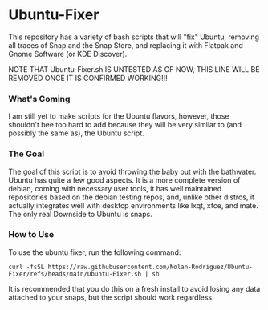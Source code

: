 # Ubuntu-Fixer
This repository has a variety of bash scripts that will "fix" Ubuntu, removing all traces of Snap and the Snap Store, and replacing it with Flatpak and Gnome Software (or KDE Discover).

NOTE THAT Ubuntu-Fixer.sh IS UNTESTED AS OF NOW, THIS LINE WILL BE REMOVED ONCE IT IS CONFIRMED WORKING!!!

### What's Coming
I am still yet to make scripts for the Ubuntu flavors, however, those shouldn't bee too hard to add because they will be very similar to (and possibly the same as), the Ubuntu script.

### The Goal
The goal of this script is to avoid throwing the baby out with the bathwater. Ubuntu has quite a few good aspects. It is a more complete version of debian, coming with necessary user tools, it has well maintained repositories based on the debian testing repos, and, unlike other distros, it actually integrates well with desktop environments like lxqt, xfce, and mate. The only real Downside to Ubuntu is snaps.

### How to Use
To use the ubuntu fixer, run the following command:
```
curl -fsSL https://raw.githubusercontent.com/Nolan-Rodriguez/Ubuntu-Fixer/refs/heads/main/Ubuntu-Fixer.sh | sh
```
It is recommended that you do this on a fresh install to avoid losing any data attached to your snaps, but the script should work regardless.

